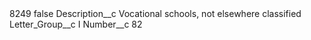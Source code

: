 <?xml version="1.0" encoding="UTF-8"?>
<CustomMetadata xmlns="http://soap.sforce.com/2006/04/metadata" xmlns:xsi="http://www.w3.org/2001/XMLSchema-instance" xmlns:xsd="http://www.w3.org/2001/XMLSchema">
    <label>8249</label>
    <protected>false</protected>
    <values>
        <field>Description__c</field>
        <value xsi:type="xsd:string">Vocational schools, not elsewhere classified</value>
    </values>
    <values>
        <field>Letter_Group__c</field>
        <value xsi:type="xsd:string">I</value>
    </values>
    <values>
        <field>Number__c</field>
        <value xsi:type="xsd:string">82</value>
    </values>
</CustomMetadata>
